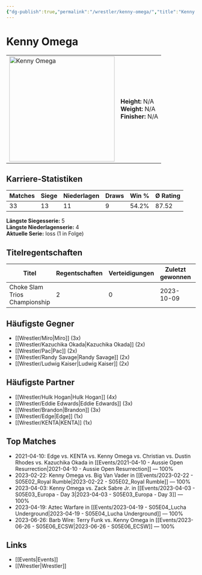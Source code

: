 ```yaml
---
{"dg-publish":true,"permalink":"/wrestler/kenny-omega/","title":"Kenny Omega","tags":["wrestler"],"noteIcon":""}
---
```



# Kenny Omega

<table>
        <tr>
        <td><img src="https://github.com/CptSpaulding1980/choke-slam-wrestling/releases/download/images/Kenny_Omega.png" width="280" alt="Kenny Omega"></td>
        <td>
        <b>Height:</b> N/A<br>
        <b>Weight:</b> N/A<br>
        <b>Finisher:</b> N/A<br>
        </td>
        </tr>
        </table>
        
## Karriere-Statistiken

| Matches | Siege | Niederlagen | Draws | Win % | Ø Rating |
|---------|-------|-------------|-------|-------|-----------|
| 33 | 13 | 11 | 9 | 54.2% | 87.52 |

**Längste Siegesserie:** 5<br>**Längste Niederlagenserie:** 4<br>**Aktuelle Serie:** loss (1 in Folge)

## Titelregentschaften
| Titel | Regentschaften | Verteidigungen | Zuletzt gewonnen | Aktuell |
|-------|---------------|----------------|------------------|---------|
| Choke Slam Trios Championship | 2 | 0 | 2023-10-09 |  |


## Häufigste Gegner
- [[Wrestler/Miro\|Miro]] (3x)
- [[Wrestler/Kazuchika Okada\|Kazuchika Okada]] (2x)
- [[Wrestler/Pac\|Pac]] (2x)
- [[Wrestler/Randy Savage\|Randy Savage]] (2x)
- [[Wrestler/Ludwig Kaiser\|Ludwig Kaiser]] (2x)

## Häufigste Partner
- [[Wrestler/Hulk Hogan\|Hulk Hogan]] (4x)
- [[Wrestler/Eddie Edwards\|Eddie Edwards]] (3x)
- [[Wrestler/Brandon\|Brandon]] (3x)
- [[Wrestler/Edge\|Edge]] (1x)
- [[Wrestler/KENTA\|KENTA]] (1x)

## Top Matches
- 2021-04-10: Edge vs. KENTA vs. Kenny Omega vs. Christian vs. Dustin Rhodes vs. Kazuchika Okada in [[Events/2021-04-10 - Aussie Open Resurrection\|2021-04-10 - Aussie Open Resurrection]] — 100%
- 2023-02-22: Kenny Omega vs. Big Van Vader in [[Events/2023-02-22 - S05E02_Royal Rumble\|2023-02-22 - S05E02_Royal Rumble]] — 100%
- 2023-04-03: Kenny Omega vs. Zack Sabre Jr. in [[Events/2023-04-03 - S05E03_Europa - Day 3\|2023-04-03 - S05E03_Europa - Day 3]] — 100%
- 2023-04-19: Aztec Warfare in [[Events/2023-04-19 - S05E04_Lucha Underground\|2023-04-19 - S05E04_Lucha Underground]] — 100%
- 2023-06-26: Barb Wire: Terry Funk vs. Kenny Omega in [[Events/2023-06-26 - S05E06_ECSW\|2023-06-26 - S05E06_ECSW]] — 100%

## Links
- [[Events\|Events]]
- [[Wrestler\|Wrestler]]
